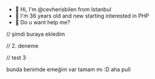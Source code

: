 - 👋 Hi, I'm @cevherisbilen from Istanbul
- 👀 I'm 36 years old and new starting interested in PHP
- 💞️ Do u want help me?

<!---
cevherisbilen/cevherisbilen is a ✨ special ✨ repository because its `README.md` (this file) appears on your GitHub profile.
You can click the Preview link to take a look at your changes.
--->

// şimdi buraya ekledim

// 2. deneme

// test 3

bunda benimde emeğim var tamam mı :D
aha pull
